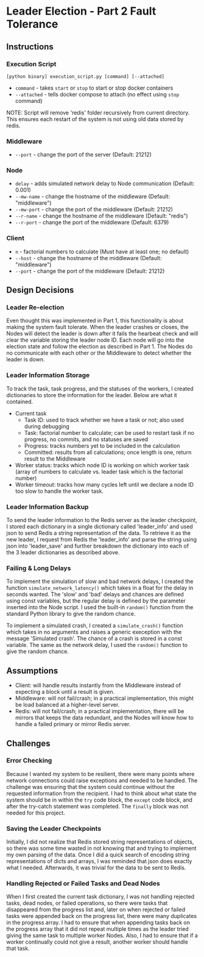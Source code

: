 # Leader Election - Part 2 Fault Tolerance

## Instructions

### Execution Script

`[python binary] execution_script.py [command] [--attached]`

- `command` - takes `start` or `stop` to start or stop docker containers
- `--attached` - tells docker compose to attach (no effect using `stop` command)

NOTE: Script will remove 'redis' folder recursively from current directory. This ensures each restart of the system is not using old data stored by redis.

### Middleware

- `--port` - change the port of the server (Default: 21212)

### Node

- `delay` - adds simulated network delay to Node communication (Default: 0.001)
- `--mw-name` - change the hostname of the middleware (Default: "middleware")
- `--mw-port` - change the port of the middleware (Default: 21212)
- `--r-name` - change the hostname of the middleware (Default: "redis")
- `--r-port` - change the port of the middleware (Default: 6379)

### Client

- `n` - factorial numbers to calculate (Must have at least one; no default)
- `--host` - change the hostname of the middleware (Default: "middleware")
- `--port` - change the port of the middleware (Default: 21212)

## Design Decisions

### Leader Re-election

Even thought this was implemented in Part 1, this functionality is about making the system fault tolerate. When the leader crashes or closes, the Nodes will detect the leader is down after it fails the hearbeat check and will clear the variable storing the leader node ID. Each node will go into the election state and follow the election as described in Part 1. The Nodes do no communicate with each other or the Middleware to detect whether the leader is down.

### Leader Information Storage

To track the task, task progress, and the statuses of the workers, I created dictionaries to store the information for the leader. Below are what it contained.

- Current task
	- Task ID: used to track whether we have a task or not; also used during debugging
	- Task: factorial number to calculate; can be used to restart task if no progress, no commits, and no statuses are saved
	- Progress: tracks numbers yet to be included in the calculation
	- Committed: results from all calculations; once length is one, return result to the Middleware
- Worker status: tracks which node ID is working on which worker task (array of numbers to calculate vs. leader task which is the factorial number)
- Worker timeout: tracks how many cycles left until we declare a node ID too slow to handle the worker task.

### Leader Information Backup

To send the leader information to the Redis server as the leader checkpoint, I stored each dictionary in a single dictionary called 'leader_info' and used json to send Redis a string representation of the data. To retrieve it as the new leader, I request from Redis the 'leader_info' and parse the string using json into 'leader_save' and further breakdown the dictionary into each of the 3 leader dictionaries as described above.

### Failing & Long Delays

To implement the simulation of slow and bad network delays, I created the function `simulate_network_latency()` which takes in a float for the delay in seconds wanted. The 'slow' and 'bad' delays and chances are defined using const variables, but the regular delay is defined by the parameter inserted into the Node script. I used the built-in `random()` function from the standard Python library to give the random chance.

To implement a simulated crash, I created a `simulate_crash()` function which takes in no arguments and raises a generic exeception with the message 'Simulated crash'. The chance of a crash is stored in a const variable. The same as the network delay, I used the `random()` function to give the random chance.

## Assumptions

- Client: will handle results instantly from the Middleware instead of expecting a block until a result is given.
- Middleware: will not fail/crash; in a practical implementation, this might be load balanced at a higher-level server.
- Redis: will not fail/crash; in a practical implementation, there will be mirrors that keeps the data redundant, and the Nodes will know how to handle a failed primary or mirror Redis server.

## Challenges

### Error Checking

Because I wanted my system to be resilient, there were many points where network connections could raise exceptions and needed to be handled. The challenge was ensuring that the system could continue without the requested information from the recipient. I had to think about what state the system should be in within the `try` code block, the `except` code block, and after the try-catch statement was completed. The `finally` block was not needed for this project.

### Saving the Leader Checkpoints

Initially, I did not realize that Redis stored string representations of objects, so there was some time wasted in not knowing that and trying to implement my own parsing of the data. Once I did a quick search of encoding string representations of dicts and arrays, I was reminded that json does exactly what I needed. Afterwards, it was trivial for the data to be sent to Redis.

### Handling Rejected or Failed Tasks and Dead Nodes

When I first created the current task dictionary, I was not handling rejected tasks, dead nodes, or failed operations, so there were tasks that disappeared from the progress list and, later on when rejected or failed tasks were appended back on the progress list, there were many duplicates in the progress array. I had to ensure that when appending tasks back on the progress array that it did not repeat multiple times as the leader tried giving the same task to multiple worker Nodes. Also, I had to ensure that if a worker continually could not give a result, another worker should handle that task.